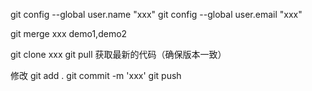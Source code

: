 git config --global user.name "xxx"
git config --global user.email "xxx"

<!-- 合并 -->
git merge xxx
demo1,demo2

git clone xxx
git pull 获取最新的代码（确保版本一致）

修改
git add .
git commit -m 'xxx'
git push
